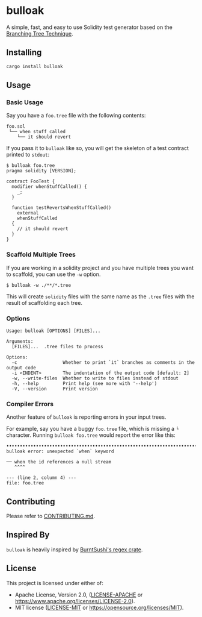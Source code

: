 # bulloak

A simple, fast, and easy to use Solidity test generator based on the
[Branching Tree Technique](https://twitter.com/PaulRBerg/status/1679914755014942720?s=20).

## Installing

```bash
cargo install bulloak
```

## Usage

### Basic Usage

Say you have a `foo.tree` file with the following contents:

```text
foo.sol
 └── when stuff called
    └── it should revert
```

If you pass it to `bulloak` like so, you will get the skeleton
of a test contract printed to `stdout`:

```
$ bulloak foo.tree
pragma solidity [VERSION];

contract FooTest {
  modifier whenStuffCalled() {
    _;
  }

  function testRevertsWhenStuffCalled()
    external
    whenStuffCalled
  {
    // it should revert
  }
}
```

### Scaffold Multiple Trees

If you are working in a solidity project and you have
multiple trees you want to scaffold, you can use the `-w` option.

```
$ bulloak -w ./**/*.tree
```

This will create `solidity` files with the same name as the `.tree`
files with the result of scaffolding each tree.

### Options

```
Usage: bulloak [OPTIONS] [FILES]...

Arguments:
  [FILES]...  .tree files to process

Options:
  -c                 Whether to print `it` branches as comments in the output code
  -i <INDENT>        The indentation of the output code [default: 2]
  -w, --write-files  Whether to write to files instead of stdout
  -h, --help         Print help (see more with '--help')
  -V, --version      Print version
```

### Compiler Errors

Another feature of `bulloak` is reporting errors in your input trees.

For example, say you have a buggy `foo.tree` file, which is missing a
`└` character. Running `bulloak foo.tree` would report the error like this:

```
•••••••••••••••••••••••••••••••••••••••••••••••••••••••••••••••••••••••••••••••
bulloak error: unexpected `when` keyword

── when the id references a null stream
   ^^^^

--- (line 2, column 4) ---
file: foo.tree
```

## Contributing

Please refer to [CONTRIBUTING.md](./CONTRIBUTING.md).

## Inspired By

`bulloak` is heavily inspired by [BurntSushi's regex crate](https://github.com/rust-lang/regex).

## License

This project is licensed under either of:

* Apache License, Version 2.0, ([LICENSE-APACHE](LICENSE-APACHE) or https://www.apache.org/licenses/LICENSE-2.0).
* MIT license ([LICENSE-MIT](LICENSE-MIT) or https://opensource.org/licenses/MIT).

